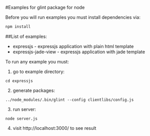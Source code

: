 #Examples for glint package for node

Before you will run examples you must install dependencies via:
```javascript
npm install
```

##List of examples:
- expressjs - expressjs application with plain html template
- expressjs-jade-view - expressjs application with jade template

To run any example you must:

1. go to example directory:
```
cd expressjs
```

2. generate packages:
```
../node_modules/.bin/glint --config clientlibs/config.js
```

3. run server:
```
node server.js
```

4. visit http://localhost:3000/ to see result


